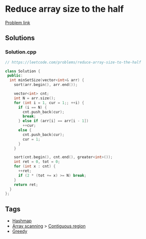 # Reduce array size to the half

[Problem link](https://leetcode.com/problems/reduce-array-size-to-the-half)

## Solutions


### Solution.cpp
```cpp
// https://leetcode.com/problems/reduce-array-size-to-the-half

class Solution {
 public:
  int minSetSize(vector<int>& arr) {
    sort(arr.begin(), arr.end());

    vector<int> cnt;
    int N = arr.size();
    for (int i = 1, cur = 1;; ++i) {
      if (i == N) {
        cnt.push_back(cur);
        break;
      } else if (arr[i] == arr[i - 1])
        ++cur;
      else {
        cnt.push_back(cur);
        cur = 1;
      }
    }

    sort(cnt.begin(), cnt.end(), greater<int>());
    int ret = 0, tot = 0;
    for (int x : cnt) {
      ++ret;
      if (2 * (tot += x) >= N) break;
    }
    return ret;
  }
};
```
## Tags

* [Hashmap](/README.md#Hashmap)
* [Array scanning](/README.md#Array_scanning) > [Contiguous region](/README.md#Array_scanning-Contiguous_region)
* [Greedy](/README.md#Greedy)
